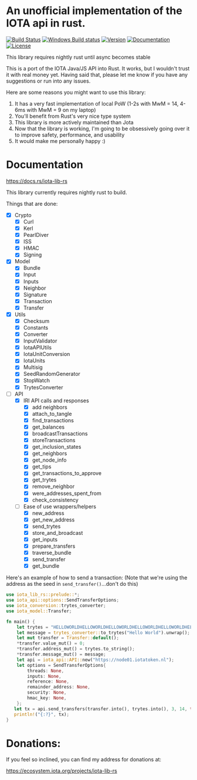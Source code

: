 # An unofficial implementation of the IOTA api in rust.
[![Build Status](https://travis-ci.org/njaremko/iota-lib-rs.svg?branch=master)](https://travis-ci.org/njaremko/iota-lib-rs) 
[![Windows Build status](https://ci.appveyor.com/api/projects/status/m1g0ddlgxk8wq9es/branch/master?svg=true)](https://ci.appveyor.com/project/njaremko/iota-lib-rs/branch/master)
[![Version](https://img.shields.io/crates/v/iota-lib-rs.svg)](https://crates.io/crates/iota-lib-rs)
[![Documentation](https://docs.rs/iota-lib-rs/badge.svg)](https://docs.rs/iota-lib-rs/)
[![License](https://img.shields.io/badge/license-MIT-blue.svg)](https://raw.githubusercontent.com/njaremko/iota-lib-rs/master/LICENSE)

This library requires nightly rust until async becomes stable

This is a port of the IOTA Java/JS API into Rust. It works, but I wouldn't trust it with real money yet. Having said that, please let me know if you have any suggestions or run into any issues.

Here are some reasons you might want to use this library:
1. It has a very fast implementation of local PoW (1-2s with MwM = 14, 4-6ms with MwM = 9 on my laptop)
2. You'll benefit from Rust's very nice type system
3. This library is more actively maintained than Jota
4. Now that the library is working, I'm going to be obsessively going over it to improve safety, performance, and usability
5. It would make me personally happy :)

# Documentation

https://docs.rs/iota-lib-rs

This library currently requires nightly rust to build.

Things that are done:

- [x] Crypto
    - [x] Curl
    - [x] Kerl
    - [x] PearlDiver
    - [x] ISS
    - [x] HMAC
    - [x] Signing
- [x] Model
    - [x] Bundle
    - [x] Input
    - [x] Inputs
    - [x] Neighbor
    - [x] Signature
    - [x] Transaction
    - [x] Transfer
- [x] Utils
    - [x] Checksum
    - [x] Constants
    - [x] Converter
    - [x] InputValidator
    - [x] IotaAPIUtils
    - [x] IotaUnitConversion
    - [x] IotaUnits
    - [x] Multisig
    - [x] SeedRandomGenerator
    - [x] StopWatch
    - [x] TrytesConverter
- [ ] API
    - [x] IRI API calls and responses
        - [x] add neighbors
        - [x] attach_to_tangle
        - [x] find_transactions
        - [x] get_balances
        - [x] broadcastTransactions
        - [x] storeTransactions
        - [x] get_inclusion_states
        - [x] get_neighbors
        - [x] get_node_info
        - [x] get_tips
        - [x] get_transactions_to_approve
        - [x] get_trytes
        - [x] remove_neighbor
        - [x] were_addresses_spent_from
        - [x] check_consistency
    - [ ] Ease of use wrappers/helpers
        - [x] new_address
        - [x] get_new_address
        - [x] send_trytes
        - [x] store_and_broadcast
        - [x] get_inputs
        - [x] prepare_transfers
        - [x] traverse_bundle
        - [x] send_transfer
        - [x] get_bundle

Here's an example of how to send a transaction: (Note that we're using the address as the seed in `send_transfer()`...don't do this)
```rust
use iota_lib_rs::prelude::*;
use iota_api::options::SendTransferOptions;
use iota_conversion::trytes_converter;
use iota_model::Transfer;

fn main() {
    let trytes = "HELLOWORLDHELLOWORLDHELLOWORLDHELLOWORLDHELLOWORLDHELLOWORLDHELLOWORLDHELLOWORLDD";
    let message = trytes_converter::to_trytes("Hello World").unwrap();
    let mut transfer = Transfer::default();
    *transfer.value_mut() = 0;
    *transfer.address_mut() = trytes.to_string();
    *transfer.message_mut() = message;
    let api = iota_api::API::new("https://node01.iotatoken.nl");
    let options = SendTransferOptions{
        threads: None,
        inputs: None,
        reference: None,
        remainder_address: None,
        security: None,
        hmac_key: None,
    };
   let tx = api.send_transfers(transfer.into(), trytes.into(), 3, 14, true, options).unwrap();
   println!("{:?}", tx);
}
```

# Donations:
If you feel so inclined, you can find my address for donations at:

https://ecosystem.iota.org/projects/iota-lib-rs
